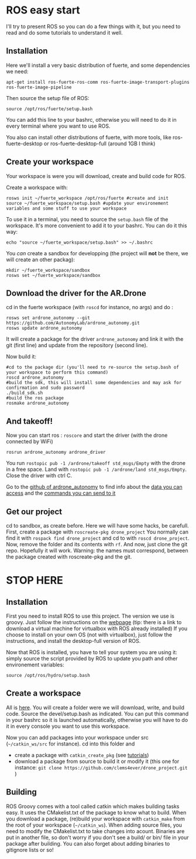ROS easy start
==============

I'll try to present ROS so you can do a few things with it, but you need to read and do some tutorials to understand it well.

Installation
----------
Here we'll install a very basic distribution of fuerte, and some dependencies we need:

	apt-get install ros-fuerte-ros-comm ros-fuerte-image-transport-plugins ros-fuerte-image-pipeline

Then source the setup file of ROS:

	source /opt/ros/fuerte/setup.bash

You can add this line to your bashrc, otherwise you will need to do it in every terminal where you want to use ROS.

You also can install other distributions of fuerte, with more tools, like ros-fuerte-desktop or ros-fuerte-desktop-full (around 1GB I think)

Create your workspace
-------------------

Your workspace is were you will download, create and build code for ROS.

Create a workspace with:

	rosws init ~/fuerte_workspace /opt/ros/fuerte #create and init
	source ~/fuerte_workspace/setup.bash #update your environement variables and some stuff to use your workspace

To use it in a terminal, you need to source the `setup.bash` file of the workspace.
It's more convenient to add it to your bashrc. You can do it this way:

	echo "source ~/fuerte_workspace/setup.bash" >> ~/.bashrc

You _can_ create a sandbox for developping (the project will __not__ be there, we will create an other packag):

	mkdir ~/fuerte_workspace/sandbox
	rosws set ~/fuerte_workspace/sandbox

Download the driver for the AR.Drone
-----------------------------------

cd in the fuerte workspace (with `roscd` for instance, no args) and do :

	rosws set ardrone_autonomy --git https://github.com/AutonomyLab/ardrone_autonomy.git
	rosws update ardrone_autonomy

It will create a package for the driver `ardrone_autonomy` and link it with the git (first line) and update from the repository (second line).

Now build it:

	#cd to the package dir (you'll need to re-source the setup.bash of your workspace to perform this command)
	roscd ardrone_autonomy 
	#build the sdk, this will install some dependencies and may ask for confirmation and sudo password
	./build_sdk.sh
	#build the ros package
	rosmake ardrone_autonomy

And takeoff!
-----------

Now you can start ros : `roscore`
and start the driver (with the drone connected by WiFi)

	rosrun ardrone_autonomy ardrone_driver


You run `rostopic pub -1 /ardrone/takeoff std_msgs/Empty` with the drone in a free space.
Land with `rostopic pub -1 /ardrone/land std_msgs/Empty`.
Close the driver with ctrl C.

Go to the [github of ardrone_autonomy](https://github.com/AutonomyLab/ardrone_autonomy) to find info about the [data you can access](https://github.com/AutonomyLab/ardrone_autonomy#reading-from-ar-drone) and the [commands you can send to it](https://github.com/AutonomyLab/ardrone_autonomy#sending-commands-to-ar-drone)

Get our project
-----------

cd to sandbox, as create before. Here we will have some hacks, be carefull.
First, create a package with `roscreate-pkg drone_project`
You normally can find it with `rospack find drone_project` and cd to with `roscd drone_project`.
Now, remove the folder and its contents with `rf`.
And now, just clone the git repo. Hopefully it will work.
Warning: the names must correspond, between the package created with roscreate-pkg and the git.


STOP HERE
========


Installation
-----------
First you need to install ROS to use this project.
The version we use is groovy. Just follow the instructions on the [webpage](wiki.ros.org/groovy/Installation) (tip: there is a link to download a virtual machine for virtualbox with ROS already installed)
If you choose to install on your own OS (not with virtualbox), just follow the instructions, and install the desktop-full version of ROS.

Now that ROS is installed, you have to tell your system you are using it: simply source the script provided by ROS to update you path and other environement variables:

	source /opt/ros/hydro/setup.bash

Create a workspace
------------------

All is [here](http://wiki.ros.org/catkin/Tutorials/create_a_workspace).
You will create a folder were we will download, write, and build code.
Source the devel/setup.bash as indicated. You can put this command in your bashrc so it is launched automatically, otherwise you will have to do it in every console you want to use this workspace.

Now you can add packages into your workspace under src (`~/catkin_ws/src` for instance). cd into this folder and

* create a package with `catkin_create_pkg` (see [tutorials](http://wiki.ros.org/ROS/Tutorials))
* download a package from source to build it or modify it (this one for instance: `git clone https://github.com/clems4ever/drone_project.git` )

Building
--------
ROS Groovy comes with a tool called catkin which makes building tasks easy. It uses the CMakelist.txt of the package to know what to build.
When you download a package, (re)build your workspace with `catkin_make` from the root of your workspace (`~/catkin_ws`).
When adding source files, you need to modify the CMakelist.txt to take changes into acount.
Binaries are put in another file, so don't worry if you don't see a build/ or bin/ file in your package after building. You can also forget about adding binaries to gitignore lists or so!
